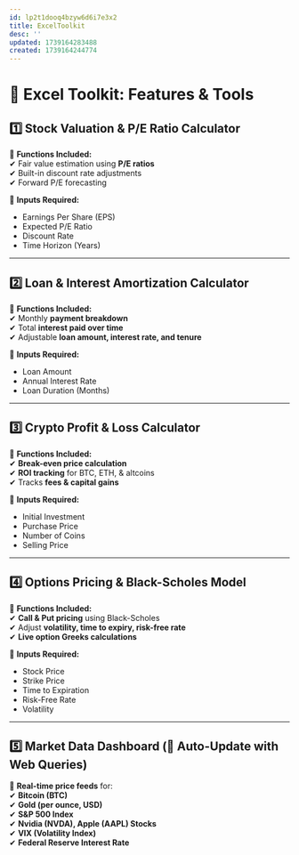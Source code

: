 ```yaml
---
id: lp2t1dooq4bzyw6d6i7e3x2
title: ExcelToolkit
desc: ''
updated: 1739164283488
created: 1739164244774
---
```

# 🔗 Excel Toolkit: Features & Tools

## **1️⃣ Stock Valuation & P/E Ratio Calculator**

📌 **Functions Included:**  
✔ Fair value estimation using **P/E ratios**  
✔ Built-in discount rate adjustments  
✔ Forward P/E forecasting

📝 **Inputs Required:**

-   Earnings Per Share (EPS)
-   Expected P/E Ratio
-   Discount Rate
-   Time Horizon (Years)

___

## **2️⃣ Loan & Interest Amortization Calculator**

📌 **Functions Included:**  
✔ Monthly **payment breakdown**  
✔ Total **interest paid over time**  
✔ Adjustable **loan amount, interest rate, and tenure**

📝 **Inputs Required:**

-   Loan Amount
-   Annual Interest Rate
-   Loan Duration (Months)

___

## **3️⃣ Crypto Profit & Loss Calculator**

📌 **Functions Included:**  
✔ **Break-even price calculation**  
✔ **ROI tracking** for BTC, ETH, & altcoins  
✔ Tracks **fees & capital gains**

📝 **Inputs Required:**

-   Initial Investment
-   Purchase Price
-   Number of Coins
-   Selling Price

___

## **4️⃣ Options Pricing & Black-Scholes Model**

📌 **Functions Included:**  
✔ **Call & Put pricing** using Black-Scholes  
✔ Adjust **volatility, time to expiry, risk-free rate**  
✔ **Live option Greeks calculations**

📝 **Inputs Required:**

-   Stock Price
-   Strike Price
-   Time to Expiration
-   Risk-Free Rate
-   Volatility

___

## **5️⃣ Market Data Dashboard (🔄 Auto-Update with Web Queries)**

📌 **Real-time price feeds** for:  
✔ **Bitcoin (BTC)**  
✔ **Gold (per ounce, USD)**  
✔ **S&P 500 Index**  
✔ **Nvidia (NVDA), Apple (AAPL) Stocks**  
✔ **VIX (Volatility Index)**  
✔ **Federal Reserve Interest Rate**
